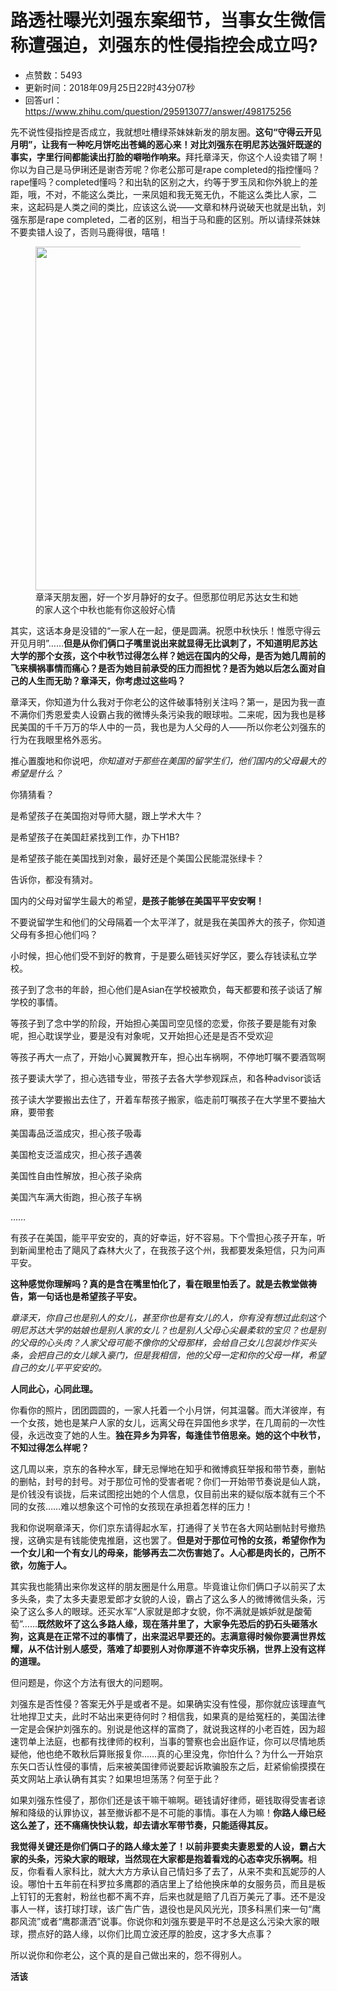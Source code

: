 # 路透社曝光刘强东案细节，当事女生微信称遭强迫，刘强东的性侵指控会成立吗?
- 点赞数：5493
- 更新时间：2018年09月25日22时43分07秒
- 回答url：https://www.zhihu.com/question/295913077/answer/498175256
<body>
 <p data-pid="pw9-uKR5">先不说性侵指控是否成立，我就想吐槽绿茶妹妹新发的朋友圈。<b>这句“守得云开见月明”，让我有一种吃月饼吃出苍蝇的恶心来！对比刘强东在明尼苏达强奸既遂的事实，字里行间都能读出打脸的噼啪作响来。</b>拜托章泽天，你这个人设卖错了啊！你以为自己是马伊琍还是谢杏芳呢？你老公那可是rape completed的指控懂吗？rape懂吗？completed懂吗？和出轨的区别之大，约等于罗玉凤和你外貌上的差距，哦，不对，不能这么类比，一来凤姐和我无冤无仇，不能这么类比人家，二来，这起码是人类之间的类比，应该这么说——文章和林丹说破天也就是出轨，刘强东那是rape completed，二者的区别，相当于马和鹿的区别。所以请绿茶妹妹不要卖错人设了，否则马鹿得很，嘻嘻！</p>
 <figure data-size="normal">
  <img src="https://picx.zhimg.com/50/v2-ab6373d2e3e277a7817ec61a32878a3d_720w.jpg?source=1940ef5c" data-size="normal" data-rawwidth="550" data-rawheight="335" data-original-token="v2-a5da82fd7a54a23305dd438895652eb4" data-default-watermark-src="https://pic1.zhimg.com/50/v2-d61398a49a638fca2e2a45b0c4a31f58_720w.jpg?source=1940ef5c" class="origin_image zh-lightbox-thumb" width="550" data-original="https://pic1.zhimg.com/v2-ab6373d2e3e277a7817ec61a32878a3d_r.jpg?source=1940ef5c">
  <figcaption>
   章泽天朋友圈，好一个岁月静好的女子。但愿那位明尼苏达女生和她的家人这个中秋也能有你这般好心情
  </figcaption>
 </figure>
 <p data-pid="K4CPuLR0">其实，这话本身是没错的“一家人在一起，便是圆满。祝愿中秋快乐！惟愿守得云开见月明”……<b>但是从你们俩口子嘴里说出来就显得无比讽刺了，不知道明尼苏达大学的那个女孩，这个中秋节过得怎么样？她远在国内的父母，是否为她几周前的飞来横祸事情而痛心？是否为她目前承受的压力而担忧？是否为她以后怎么面对自己的人生而无助？章泽天，你考虑过这些吗？</b></p>
 <p data-pid="dqMmlzV3">章泽天，你知道为什么我对于你老公的这件破事特别关注吗？第一，是因为我一直不满你们秀恩爱卖人设霸占我的微博头条污染我的眼球啦。二来呢，因为我也是移民美国的千千万万的华人中的一员，我也是为人父母的人——所以你老公刘强东的行为在我眼里格外恶劣。</p>
 <p data-pid="YT-HOES9">推心置腹地和你说吧，<i>你知道对于那些在美国的留学生们，他们国内的父母最大的希望是什么？</i></p>
 <p data-pid="YwP6Fyd1">你猜猜看？</p>
 <p data-pid="65H47GJy">是希望孩子在美国抱对导师大腿，跟上学术大牛？</p>
 <p data-pid="iufiZJS5">是希望孩子在美国赶紧找到工作，办下H1B?</p>
 <p data-pid="6kijof_q">是希望孩子能在美国找到对象，最好还是个美国公民能混张绿卡？</p>
 <p data-pid="5Bw9mV71">告诉你，都没有猜对。</p>
 <p data-pid="wE_WZdti">国内的父母对留学生最大的希望，<b>是孩子能够在美国平平安安啊！</b></p>
 <p data-pid="YxYuXtPb">不要说留学生和他们的父母隔着一个太平洋了，就是我在美国养大的孩子，你知道父母有多担心他们吗？</p>
 <p data-pid="B8is7fXj">小时候，担心他们受不到好的教育，于是要么砸钱买好学区，要么存钱读私立学校。</p>
 <p data-pid="_DMgAh_O">孩子到了念书的年龄，担心他们是Asian在学校被欺负，每天都要和孩子谈话了解学校的事情。</p>
 <p data-pid="5VxM8nUi">等孩子到了念中学的阶段，开始担心美国司空见怪的恋爱，你孩子要是能有对象呢，担心耽误学业，要是没有对象呢，又开始担心还是是否不受欢迎</p>
 <p data-pid="6urGQmQw">等孩子再大一点了，开始小心翼翼教开车，担心出车祸啊，不停地叮嘱不要酒驾啊</p>
 <p data-pid="k7WE9IR5">孩子要读大学了，担心选错专业，带孩子去各大学参观踩点，和各种advisor谈话</p>
 <p data-pid="l-OJybs_">孩子读大学要搬出去住了，开着车帮孩子搬家，临走前叮嘱孩子在大学里不要抽大麻，要带套</p>
 <p data-pid="5wsZ4PV2">美国毒品泛滥成灾，担心孩子吸毒</p>
 <p data-pid="vKM_IhCf">美国枪支泛滥成灾，担心孩子遇袭</p>
 <p data-pid="4QJFitcO">美国性自由性解放，担心孩子染病</p>
 <p data-pid="XHCPBxmD">美国汽车满大街跑，担心孩子车祸</p>
 <p data-pid="sBmYZiEd">……</p>
 <p data-pid="PfAJJO7P">有孩子在美国，能平平安安的，真的好幸运，好不容易。下个雪担心孩子开车，听到新闻里枪击了飓风了森林大火了，在我孩子这个州，我都要发条短信，只为问声平安。</p>
 <p data-pid="v0Unv7F9"><b>这种感觉你理解吗？真的是含在嘴里怕化了，看在眼里怕丢了。就是去教堂做祷告，第一句话也是希望孩子平安。</b></p>
 <p data-pid="ua1KsRN-"><i>章泽天，你自己也是别人的女儿，甚至你也是有女儿的人，你有没有想过此刻这个明尼苏达大学的姑娘也是别人家的女儿？也是别人父母心尖最柔软的宝贝？也是别的父母的心头肉？人家父母可能不像你的父母那样，会给自己女儿包装炒作买头条，会把自己的女儿嫁入豪门，但是我相信，他的父母一定和你的父母一样，希望自己的女儿平平安安的。</i></p>
 <p data-pid="qyM3MLNv"><b>人同此心，心同此理。</b></p>
 <p data-pid="6nEAZkIl">你看你的照片，团团圆圆的，一家人托着一个小月饼，何其温馨。而大洋彼岸，有一个女孩，她也是某户人家的女儿，远离父母在异国他乡求学，在几周前的一次性侵，永远改变了她的人生。<b>独在异乡为异客，每逢佳节倍思亲。她的这个中秋节，不知过得怎么样呢？</b></p>
 <p data-pid="Xg-OVDMw">这几周以来，京东的各种水军，肆无忌惮地在知乎和微博疯狂举报和带节奏，删帖的删帖，封号的封号。对于那位可怜的受害者呢？你们一开始带节奏说是仙人跳，是价钱没有谈拢，后来试图挖出她的个人信息，仅目前出来的疑似版本就有三个不同的女孩……难以想象这个可怜的女孩现在承担着怎样的压力！</p>
 <p data-pid="HTpo10Xf">我和你说啊章泽天，你们京东请得起水军，打通得了关节在各大网站删帖封号撤热搜，这确实是有钱能使鬼推磨，这也罢了。<b>但是对于那位可怜的女孩，希望你作为一个女儿和一个有女儿的母亲，能够再去二次伤害她了。人心都是肉长的，己所不欲，勿施于人。</b></p>
 <p data-pid="-TkiWz2B">其实我也能猜出来你发这样的朋友圈是什么用意。毕竟谁让你们俩口子以前买了太多头条，卖了太多夫妻恩爱郎才女貌的人设，霸占了这么多人的微博微信头条，污染了这么多人的眼球。还买水军“人家就是郎才女貌，你不满就是嫉妒就是酸葡萄”……<b>既然败坏了这么多路人缘，现在落井里了，大家争先恐后的扔石头砸落水狗，这真是在正常不过的事情了，出来混迟早要还的。志满意得时候你要满世界炫耀，从不估计别人感受，落难了却要别人对你厚道不许幸灾乐祸，世界上没有这样的道理。</b></p>
 <p data-pid="uK0fAlq0">但问题是，你这个方法有很大的问题啊。</p>
 <p data-pid="0ow__hJc">刘强东是否性侵？答案无外乎是或者不是。如果确实没有性侵，那你就应该理直气壮地捍卫丈夫，此时不站出来更待何时？相信我，如果真的是给冤枉的，美国法律一定是会保护刘强东的。别说是他这样的富商了，就说我这样的小老百姓，因为超速罚单上法庭，也都有找律师的权利，当事的警察也会出庭作证，你可以尽情地质疑他，他也绝不敢秋后算账报复你……真的心里没鬼，你怕什么？为什么一开始京东矢口否认性侵的事情，后来被美国律师说要起诉欺骗股东之后，赶紧偷偷摸摸在英文网站上承认确有其实？如果坦坦荡荡？何至于此？</p>
 <p data-pid="dVlE_-SK">如果刘强东性侵了，那你们还是该干嘛干嘛啊。砸钱请好律师，砸钱取得受害者谅解和降级的认罪协议，甚至撤诉都不是不可能的事情。事在人为嘛！<b>你路人缘已经这么差了，还不痛痛快快认栽，却去请水军带节奏，只能适得其反。</b></p>
 <p data-pid="cqeX7x_P"><b>我觉得关键还是你们俩口子的路人缘太差了！以前非要卖夫妻恩爱的人设，霸占大家的头条，污染大家的眼球，当然现在大家都是抱着看戏的心态幸灾乐祸啊。</b>相反，你看看人家科比，就大大方方承认自己情妇多了去了，从来不卖和瓦妮莎的人设。哪怕十五年前在科罗拉多鹰郡的酒店里上了给他换床单的女服务员，而且是板上钉钉的无套射，粉丝也都不离不弃，后来也就是赔了几百万美元了事。还不是没事人一样，该打球打球，该广告广告，退役也是风风光光，顶多科黑们来一句“鹰郡风流”或者“鹰郡潇洒”说事。你说你和刘强东要是平时不总是这么污染大家的眼球，攒点好的路人缘，以你们比周立波还厚的脸皮，这才多大点事？</p>
 <p data-pid="5mwWoV2_">所以说你和你老公，这个真的是自己做出来的，怨不得别人。</p>
 <p data-pid="o_V0ZsJJ"><b>活该</b></p>
</body>
